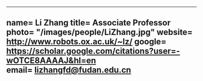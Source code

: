 ---
name= Li Zhang 
title= Associate Professor 
photo= "/images/people/LiZhang.jpg" 
website= http://www.robots.ox.ac.uk/~lz/ 
google= https://scholar.google.com/citations?user=-wOTCE8AAAAJ&hl=en  
email= lizhangfd@fudan.edu.cn
---